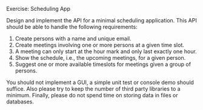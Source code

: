 Exercise: Scheduling App

Design and implement the API for a minimal scheduling application. This
API should be able to handle the following requirements:

1. Create persons with a name and unique email.
2. Create meetings involving one or more persons at a given time slot.
3. A meeting can only start at the hour mark and only last exactly one hour.
4. Show the schedule, i.e., the upcoming meetings, for a given person.
5. Suggest one or more available timeslots for meetings given a group of persons.

You should not implement a GUI, a simple unit test or console demo
should suffice. Also please try to keep the number of third party
libraries to a minimum. Finally, please do not spend time on storing
data in files or databases.

